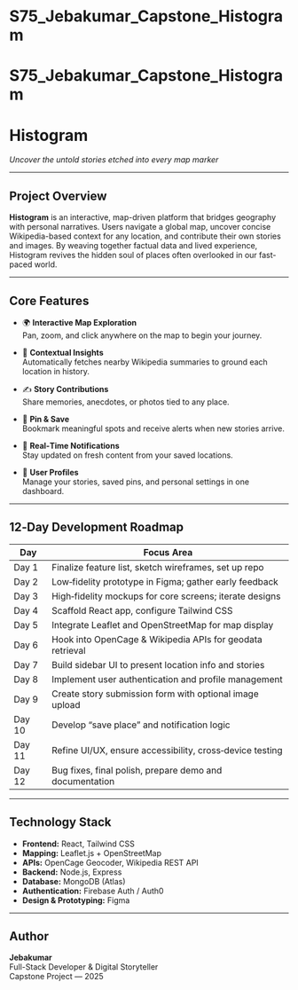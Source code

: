# S75_Jebakumar_Capstone_Histogram

# S75_Jebakumar_Capstone_Histogram

# Histogram

*Uncover the untold stories etched into every map marker*

---

## Project Overview

**Histogram** is an interactive, map-driven platform that bridges geography with personal narratives. 
Users navigate a global map, uncover concise Wikipedia-based context for any location, 
and contribute their own stories and images. 
By weaving together factual data and lived experience, 
Histogram revives the hidden soul of places often overlooked in our fast-paced world.

---

## Core Features

- 🌍 **Interactive Map Exploration**  
  Pan, zoom, and click anywhere on the map to begin your journey.

- 📖 **Contextual Insights**  
  Automatically fetches nearby Wikipedia summaries to ground each location in history.

- ✍️ **Story Contributions**  
  Share memories, anecdotes, or photos tied to any place.

- 📌 **Pin & Save**  
  Bookmark meaningful spots and receive alerts when new stories arrive.

- 🔔 **Real‑Time Notifications**  
  Stay updated on fresh content from your saved locations.

- 👤 **User Profiles**  
  Manage your stories, saved pins, and personal settings in one dashboard.

---

## 12‑Day Development Roadmap

| Day   | Focus Area                                                 |
|-------|------------------------------------------------------------|
| Day 1 | Finalize feature list, sketch wireframes, set up repo      |
| Day 2 | Low‑fidelity prototype in Figma; gather early feedback     |
| Day 3 | High‑fidelity mockups for core screens; iterate designs    |
| Day 4 | Scaffold React app, configure Tailwind CSS                 |
| Day 5 | Integrate Leaflet and OpenStreetMap for map display        |
| Day 6 | Hook into OpenCage & Wikipedia APIs for geodata retrieval  |
| Day 7 | Build sidebar UI to present location info and stories      |
| Day 8 | Implement user authentication and profile management       |
| Day 9 | Create story submission form with optional image upload    |
| Day 10| Develop “save place” and notification logic                |
| Day 11| Refine UI/UX, ensure accessibility, cross‑device testing   |
| Day 12| Bug fixes, final polish, prepare demo and documentation    |

---

## Technology Stack

- **Frontend:** React, Tailwind CSS  
- **Mapping:** Leaflet.js + OpenStreetMap  
- **APIs:** OpenCage Geocoder, Wikipedia REST API  
- **Backend:** Node.js, Express  
- **Database:** MongoDB (Atlas)  
- **Authentication:** Firebase Auth / Auth0  
- **Design & Prototyping:** Figma

---

## Author

**Jebakumar**  
Full-Stack Developer & Digital Storyteller  
Capstone Project — 2025


